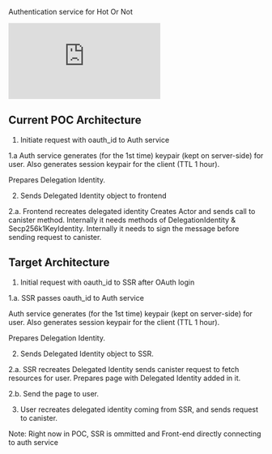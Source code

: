 Authentication service for Hot Or Not

![Target Architecture](https://github.com/go-bazzinga/hot-or-not-auth/blob/main/design/auth-flow.md)


## Current POC Architecture
1. Initiate request with oauth_id to Auth service

1.a Auth service generates (for the 1st time) keypair (kept on server-side) for user. Also generates session keypair for the client (TTL 1 hour).

Prepares Delegation Identity.

2. Sends Delegated Identity object to frontend

2.a. Frontend recreates delegated identity
    Creates Actor and sends call to canister method. 
    Internally it needs methods of DelegationIdentity & Secp256k1KeyIdentity.
    Internally it needs to sign the message before sending request to canister.


## Target Architecture
1. Initial request with oauth_id to SSR after OAuth login

1.a. SSR passes oauth_id to Auth service

Auth service generates (for the 1st time) keypair (kept on server-side) for user. Also generates session keypair for the client (TTL 1 hour).

Prepares Delegation Identity.

2. Sends Delegated Identity object to SSR.

2.a. SSR recreates Delegated Identity sends canister request to fetch resources for user. Prepares page with Delegated Identity added in it.

2.b. Send the page to user.

3. User recreates delegated identity coming from SSR, and sends request to canister.


Note: Right now in POC, SSR is ommitted and Front-end directly connecting to auth service

